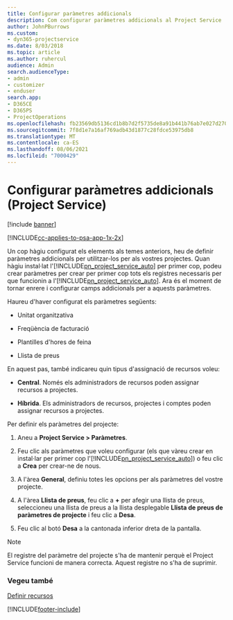 ```yaml
---
title: Configurar paràmetres addicionals
description: Com configurar paràmetres addicionals al Project Service
author: JohnPBurrows
ms.custom:
- dyn365-projectservice
ms.date: 8/03/2018
ms.topic: article
ms.author: ruhercul
audience: Admin
search.audienceType:
- admin
- customizer
- enduser
search.app:
- D365CE
- D365PS
- ProjectOperations
ms.openlocfilehash: fb23569db5136cd1b8b7d2f5735de8a91b441b76ab7e027d27087b3785f4636e
ms.sourcegitcommit: 7f8d1e7a16af769adb43d1877c28fdce53975db8
ms.translationtype: MT
ms.contentlocale: ca-ES
ms.lasthandoff: 08/06/2021
ms.locfileid: "7000429"
---
```

# <a name="configure-additional-parameter-settings-project-service"></a>Configurar paràmetres addicionals (Project Service)

[!include [banner](../includes/psa-now-project-operations.md)]

[!INCLUDE[cc-applies-to-psa-app-1x-2x](../includes/cc-applies-to-psa-app-1x-2x.md)]

Un cop hàgiu configurat els elements als temes anteriors, heu de definir paràmetres addicionals per utilitzar-los per als vostres projectes. Quan hàgiu instal·lat l'[!INCLUDE[pn_project_service_auto](../includes/pn-project-service-auto.md)] per primer cop, podeu crear paràmetres per crear per primer cop tots els registres necessaris per que funcionin a l'[!INCLUDE[pn_project_service_auto](../includes/pn-project-service-auto.md)]. Ara és el moment de tornar enrere i configurar camps addicionals per a aquests paràmetres.  
  
 Haureu d'haver configurat els paràmetres següents:  
  
-   Unitat organitzativa  
  
-   Freqüència de facturació  
  
-   Plantilles d'hores de feina  
  
-   Llista de preus  
 
En aquest pas, també indicareu quin tipus d'assignació de recursos voleu:  
  
- **Central**. Només els administradors de recursos poden assignar recursos a projectes.  
  
- **Híbrida**. Els administradors de recursos, projectes i comptes poden assignar recursos a projectes.  
  
 
Per definir els paràmetres del projecte:  
  
1. Aneu a **Project Service > Paràmetres**.  
  
2. Feu clic als paràmetres que voleu configurar (els que vàreu crear en instal·lar per primer cop l'[!INCLUDE[pn_project_service_auto](../includes/pn-project-service-auto.md)]) o feu clic a **Crea** per crear-ne de nous.  
  
3. A l'àrea **General**, definiu totes les opcions per als paràmetres del vostre projecte.  
  
4. A l'àrea **Llista de preus**, feu clic a **+** per afegir una llista de preus, seleccioneu una llista de preus a la llista desplegable **Llista de preus de paràmetres de projecte** i feu clic a **Desa**.  
  
5. Feu clic al botó **Desa** a la cantonada inferior dreta de la pantalla.  

> [!NOTE]
> El registre del paràmetre del projecte s'ha de mantenir perquè el Project Service funcioni de manera correcta. Aquest registre no s'ha de suprimir.

### <a name="see-also"></a>Vegeu també  
 [Definir recursos](../psa/set-up-resources.md)


[!INCLUDE[footer-include](../includes/footer-banner.md)]